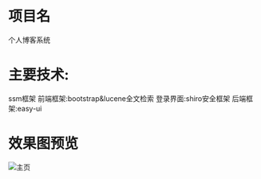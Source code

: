 # 项目名
个人博客系统
# 主要技术:
ssm框架
前端框架:bootstrap&lucene全文检索
登录界面:shiro安全框架
后端框架:easy-ui
# 效果图预览
![主页](https://github.com/SuperJames824/blog/blob/master/picture%20priview/%E4%B8%BB%E9%A1%B5.png)

